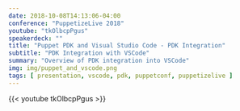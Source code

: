 ```yaml
---
date: 2018-10-08T14:13:06-04:00
conference: "PuppetizeLive 2018"
youtube: "tkOlbcpPgus"
speakerdeck: ""
title: "Puppet PDK and Visual Studio Code - PDK Integration"
subtitle: "PDK Integration with VSCode"
summary: "Overview of PDK integration into VSCode"
img: img/puppet_and_vscode.png
tags: [ presentation, vscode, pdk, puppetconf, puppetizelive ]
---
```


{{< youtube tkOlbcpPgus >}}
